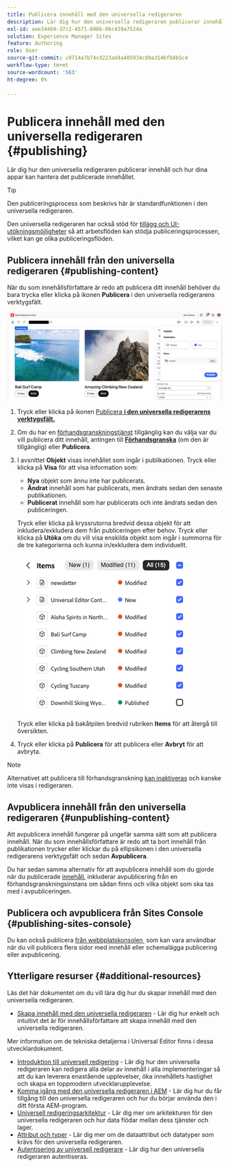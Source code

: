 ```yaml
---
title: Publicera innehåll med den universella redigeraren
description: Lär dig hur den universella redigeraren publicerar innehåll och hur dina appar kan hantera det publicerade innehållet.
exl-id: aee34469-37c2-4571-806b-06c439a7524a
solution: Experience Manager Sites
feature: Authoring
role: User
source-git-commit: c0714a7b74cd223ad4a405934c89a3146fb8b5c4
workflow-type: tm+mt
source-wordcount: '563'
ht-degree: 0%

---
```



# Publicera innehåll med den universella redigeraren {#publishing}

Lär dig hur den universella redigeraren publicerar innehåll och hur dina appar kan hantera det publicerade innehållet.

>[!TIP]
>
>Den publiceringsprocess som beskrivs här är standardfunktionen i den universella redigeraren.
>
>Den universella redigeraren har också stöd för [tillägg och UI-utökningsmöjligheter](/help/implementing/universal-editor/extending.md) så att arbetsflöden kan stödja publiceringsprocessen, vilket kan ge olika publiceringsflöden.

## Publicera innehåll från den universella redigeraren {#publishing-content}

När du som innehållsförfattare är redo att publicera ditt innehåll behöver du bara trycka eller klicka på ikonen **Publicera** i den universella redigerarens verktygsfält.

![Publicerar sidor](assets/publish-menu.png)

1. Tryck eller klicka på ikonen [Publicera **i den universella redigerarens verktygsfält.**](/help/sites-cloud/authoring/universal-editor/navigation.md#publish)
1. Om du har en [förhandsgranskningstjänst](/help/sites-cloud/authoring/sites-console/previewing-content.md) tillgänglig kan du välja var du vill publicera ditt innehåll, antingen till **[Förhandsgranska](/help/sites-cloud/authoring/sites-console/previewing-content.md)** (om den är tillgänglig) eller **Publicera**.
1. I avsnittet **Objekt** visas innehållet som ingår i publikationen. Tryck eller klicka på **Visa** för att visa information som:
   * **Nya** objekt som ännu inte har publicerats.
   * **Ändrat** innehåll som har publicerats, men ändrats sedan den senaste publikationen.
   * **Publicerat** innehåll som har publicerats och inte ändrats sedan den publiceringen.

   Tryck eller klicka på kryssrutorna bredvid dessa objekt för att inkludera/exkludera dem från publiceringen efter behov. Tryck eller klicka på **Utöka** om du vill visa enskilda objekt som ingår i summorna för de tre kategorierna och kunna in/exkludera dem individuellt.

   ![Publicera objekt](assets/publish-items.png)

   Tryck eller klicka på bakåtpilen bredvid rubriken **Items** för att återgå till översikten.

1. Tryck eller klicka på **Publicera** för att publicera eller **Avbryt** för att avbryta.

>[!NOTE]
>
>Alternativet att publicera till förhandsgranskning [kan inaktiveras](/help/implementing/universal-editor/customizing.md#publish-preview) och kanske inte visas i redigeraren.

## Avpublicera innehåll från den universella redigeraren {#unpublishing-content}

Att avpublicera innehåll fungerar på ungefär samma sätt som att publicera innehåll. När du som innehållsförfattare är redo att ta bort innehåll från publikationen trycker eller klickar du på ellipsikonen i den universella redigerarens verktygsfält och sedan **Avpublicera**.

Du har sedan samma alternativ för att avpublicera innehåll som du gjorde när du publicerade [innehåll.](#publishing-content) inkluderar avpublicering från en förhandsgranskningsinstans om sådan finns och vilka objekt som ska tas med i avpubliceringen.

## Publicera och avpublicera från Sites Console {#publishing-sites-console}

Du kan också publicera [&#x200B; från webbplatskonsolen &#x200B;](/help/sites-cloud/authoring/sites-console/publishing-pages.md) som kan vara användbar när du vill publicera flera sidor med innehåll eller schemalägga publicering eller avpublicering.

## Ytterligare resurser {#additional-resources}

Läs det här dokumentet om du vill lära dig hur du skapar innehåll med den universella redigeraren.

* [Skapa innehåll med den universella redigeraren](authoring.md) - Lär dig hur enkelt och intuitivt det är för innehållsförfattare att skapa innehåll med den universella redigeraren.

Mer information om de tekniska detaljerna i Universal Editor finns i dessa utvecklardokument.

* [Introduktion till universell redigering](/help/implementing/universal-editor/introduction.md) - Lär dig hur den universella redigeraren kan redigera alla delar av innehåll i alla implementeringar så att du kan leverera enastående upplevelser, öka innehållets hastighet och skapa en toppmodern utvecklarupplevelse.
* [Komma igång med den universella redigeraren i AEM](/help/implementing/universal-editor/getting-started.md) - Lär dig hur du får tillgång till den universella redigeraren och hur du börjar använda den i ditt första AEM-program.
* [Universell redigeringsarkitektur](/help/implementing/universal-editor/architecture.md) - Lär dig mer om arkitekturen för den universella redigeraren och hur data flödar mellan dess tjänster och lager.
* [Attribut och typer](/help/implementing/universal-editor/attributes-types.md) - Lär dig mer om de dataattribut och datatyper som krävs för den universella redigeraren.
* [Autentisering av universell redigerare](/help/implementing/universal-editor/authentication.md) - Lär dig hur den universella redigeraren autentiseras.
